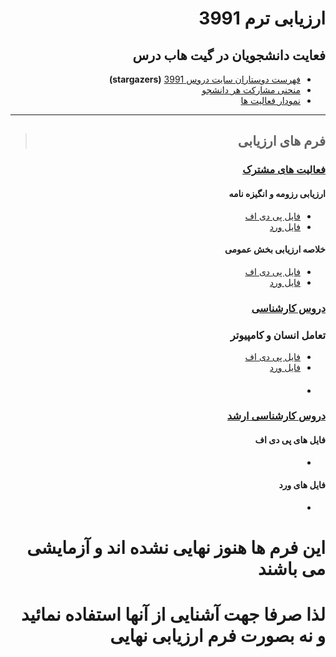 <div dir="rtl">

# ارزیابی ترم 3991

## فعایت دانشجویان در گیت هاب درس

- [فهرست دوستاران سایت دروس 3991](https://github.com/AliRazavi-edu/PNU_3991/stargazers)  **(stargazers)**
- [منحنی مشارکت هر دانشجو](https://github.com/AliRazavi-edu/PNU_3991/graphs/contributors)
- [نمودار فعالیت ها](https://github.com/AliRazavi-edu/PNU_3991/pulse/monthly)

----

> ##  فرم های ارزیابی

###  [**فعالیت های مشترک**](https://github.com/AliRazavi-edu/PNU_3991/tree/master/_Assessment/_General)
   #### ارزیابی رزومه و انگیزه نامه
   - [فایل پی دی اف](https://github.com/AliRazavi-edu/PNU_3991/blob/master/_Assessment/_General/XX_CV_CheckList_AR_3991.pdf)
   - [فایل ورد](https://github.com/AliRazavi-edu/PNU_3991/blob/master/_Assessment/_General/XX_CV_CheckList_AR_3991.docx)
    
   #### خلاصه ارزیابی بخش عمومی
   - [فایل پی دی اف](https://github.com/AliRazavi-edu/PNU_3991/blob/master/_Assessment/_General/XX_GeneralSection_CheckList_AR_3991.pdf)
   - [فایل ورد](https://github.com/AliRazavi-edu/PNU_3991/blob/master/_Assessment/_General/XX_GeneralSection_CheckList_AR_3991.docx)
    
###  [**دروس کارشناسی**]()
   ### تعامل انسان و کامپیوتر 
   - [فایل پی دی اف](https://github.com/AliRazavi-edu/PNU_3991/blob/master/_Assessment/_BSc/XX_HumanComputerInteraction_CheckList_AR_3991.pdf)
   - [فایل ورد](https://github.com/AliRazavi-edu/PNU_3991/blob/master/_Assessment/_BSc/XX_HumanComputerInteraction_CheckList_AR_3991.docx)
    
   #### 
   - []()
    
    
###  [**دروس کارشناسی ارشد**]()
   #### فایل های پی دی اف
   - []()
    
   #### فایل های ورد
   - []()
    
    
    
# این فرم ها هنوز نهایی نشده اند و آزمایشی می باشند
#  لذا صرفا جهت آشنایی از آنها استفاده نمائید و نه بصورت فرم ارزیابی نهایی


</div>
